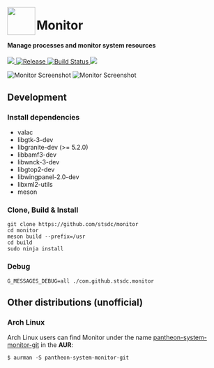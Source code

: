 <p align="center">
    <img align="left" width="64" height="64" src="data/icons/64/com.github.stsdc.monitor.svg">
    <h1 class="rich-diff-level-zero">Monitor</h1>
</p>

<h4 align="left">Manage processes and monitor system resources</h4>

<p align="left">
    <a href="https://paypal.me/stsdc/10">
        <img src="https://img.shields.io/badge/Donate-PayPal-green.svg">
    </a>
    <a href="https://github.com/stsdc/monitor/releases">
        <img src="https://img.shields.io/github/release/stsdc/monitor.svg" alt="Release">
    </a>
    <a href="https://travis-ci.org/stsdc/monitor">
        <img src="https://travis-ci.org/stsdc/monitor.svg?branch=master" alt="Build Status">
    </a>
    <a href="https://github.com/stsdc/monitor/blob/master/LICENSE">
        <img src="https://img.shields.io/github/license/stsdc/monitor.svg">
    </a>
</p>

![Monitor Screenshot](https://github.com/stsdc/monitor/raw/master/data/screenshots/monitor-processes.png)
![Monitor Screenshot](https://github.com/stsdc/monitor/raw/master/data/screenshots/monitor-system.png)

## Development

### Install dependencies

* valac
* libgtk-3-dev
* libgranite-dev (>= 5.2.0)
* libbamf3-dev
* libwnck-3-dev
* libgtop2-dev
* libwingpanel-2.0-dev
* libxml2-utils
* meson

### Clone, Build & Install

    git clone https://github.com/stsdc/monitor
    cd monitor
    meson build --prefix=/usr
    cd build
    sudo ninja install

### Debug
`G_MESSAGES_DEBUG=all ./com.github.stsdc.monitor`

## Other distributions (unofficial)

### Arch Linux

Arch Linux users can find Monitor under the name [pantheon-system-monitor-git](https://aur.archlinux.org/packages/pantheon-system-monitor-git/) in the **AUR**:

`$ aurman -S pantheon-system-monitor-git`

